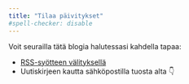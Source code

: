 ```yaml
---
title: "Tilaa päivitykset"
#spell-checker: disable
---
```

Voit seurailla tätä blogia halutessasi kahdella tapaa:

* [RSS-syötteen välityksellä](https://juhaliikala.fi/feeds.xml)
* Uutiskirjeen kautta sähköpostilla tuosta alta 👇

<script async src="https://eocampaign1.com/form/1116f26a-80f5-11ef-ad2c-89d8d249c2a5.js" data-form="1116f26a-80f5-11ef-ad2c-89d8d249c2a5"></script>
